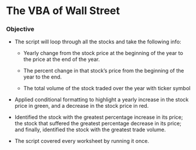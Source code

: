 ﻿# The VBA of Wall Street

### Objective

* The script will loop through all the stocks and take the following info:

	* Yearly change from the stock price at the beginning of the year to the price at the end of the year.

	* The percent change in that stock’s price from the beginning of the year to the end.

	* The total volume of the stock traded over the year with ticker symbol

* Applied conditional formatting to highlight a yearly increase in the stock price in green, and a decrease in the stock price in red.

* Identified the stock with the greatest percentage increase in its price; the stock that suffered the greatest percentage decrease in its price; and finally, identified the stock with the greatest trade volume.

* The script covered every worksheet by running it once.
